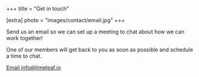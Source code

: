 +++
title = "Get in touch"

[extra]
photo = "images/contact/email.jpg"
+++

Send us an email so we can set up a meeting to chat about how we can
work together!

One of our members will get back to you as soon as possible and
schedule a time to chat.

<a role="button" href="mailto:info@limeleaf.io">Email info@limeleaf.io</a>
